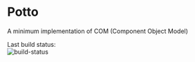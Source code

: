 # Potto

A minimum implementation of COM (Component Object Model)

Last build status:   
![build-status](https://tishion.visualstudio.com/_apis/public/build/definitions/26071245-d50d-4615-850e-47f4d41231b9/12/badge)

